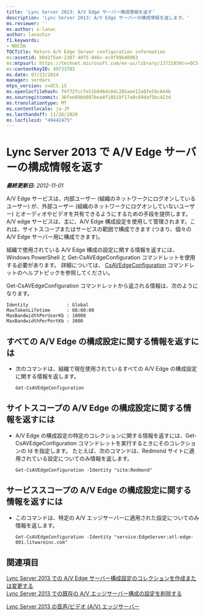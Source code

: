 ```yaml
---
title: 'Lync Server 2013: A/V Edge サーバー構成情報を返す'
description: 'Lync Server 2013: A/V Edge サーバーの構成情報を返します。'
ms.reviewer: ''
ms.author: v-lanac
author: lanachin
f1.keywords:
- NOCSH
TOCTitle: Return A/V Edge Server configuration information
ms:assetid: b041f5a4-2387-4075-846c-ec4f99640903
ms:mtpsurl: https://technet.microsoft.com/en-us/library/JJ721850(v=OCS.15)
ms:contentKeyID: 49733783
ms.date: 07/23/2014
manager: serdars
mtps_version: v=OCS.15
ms.openlocfilehash: f4f72fccfe51b946dc0dc285aee12a07e59c844b
ms.sourcegitcommit: 36fee89bb887bea4f18b19f17a8c69daf5bc423d
ms.translationtype: MT
ms.contentlocale: ja-JP
ms.lasthandoff: 11/26/2020
ms.locfileid: "49442475"
---
```

# <a name="return-av-edge-server-configuration-information-in-lync-server-2013"></a>Lync Server 2013 で A/V Edge サーバーの構成情報を返す

<div data-xmlns="http://www.w3.org/1999/xhtml">

<div class="topic" data-xmlns="http://www.w3.org/1999/xhtml" data-msxsl="urn:schemas-microsoft-com:xslt" data-cs="https://msdn.microsoft.com/">

<div data-asp="https://msdn2.microsoft.com/asp">



</div>

<div id="mainSection">

<div id="mainBody">

<span> </span>

_**最終更新日:** 2012-11-01_

A/V Edge サービスは、内部ユーザー (組織のネットワークにログオンしているユーザー) が、外部ユーザー (組織のネットワークにログオンしていないユーザー) とオーディオやビデオを共有できるようにするための手段を提供します。 A/V edge サービスは、主に、A/V Edge 構成設定を使用して管理されます。これは、サイトスコープまたはサービスの範囲で構成できます (つまり、個々の A/V Edge サーバー用に構成できます)。

組織で使用されている A/V Edge 構成の設定に関する情報を返すには、Windows PowerShell と Get-CsAVEdgeConfiguration コマンドレットを使用する必要があります。 詳細については、 [CsAVEdgeConfiguration](https://docs.microsoft.com/powershell/module/skype/Get-CsAVEdgeConfiguration) コマンドレットのヘルプトピックを参照してください。

Get-CsAVEdgeConfiguration コマンドレットから返される情報は、次のようになります。

    Identity              : Global
    MaxTokenLifetime      : 08:00:00
    MaxBandwidthPerUserKb : 10000
    MaxBandwidthPerPortKb : 3000

<div>

## <a name="to-return-information-for-all-your-av-edge-configuration-settings"></a>すべての A/V Edge の構成設定に関する情報を返すには

  - 次のコマンドは、組織で現在使用されているすべての A/V Edge の構成設定に関する情報を返します。
    
        Get-CsAVEdgeConfiguration

</div>

<div>

## <a name="to-return-information-for-site-scoped-av-edge-configuration-settings"></a>サイトスコープの A/V Edge の構成設定に関する情報を返すには

  - A/V Edge の構成設定の特定のコレクションに関する情報を返すには、Get-CsAVEdgeConfiguration コマンドレットを実行するときにそのコレクションの Id を指定します。 たとえば、次のコマンドは、Redmond サイトに適用されている設定についてのみ情報を返します。
    
        Get-CsAVEdgeConfiguration -Identity "site:Redmond"

</div>

<div>

## <a name="to-return-information-for-service-scoped-av-edge-configuration-settings"></a>サービススコープの A/V Edge の構成設定に関する情報を返すには

  - このコマンドは、特定の A/V エッジサーバーに適用された設定についてのみ情報を返します。
    
        Get-CsAVEdgeConfiguration -Identity "service:EdgeServer:atl-edge-001.litwareinc.com"

</div>

<div>

## <a name="see-also"></a>関連項目


[Lync Server 2013 での A/V Edge サーバー構成設定のコレクションを作成または変更する](lync-server-2013-create-or-modify-a-collection-of-a-v-edge-server-configuration-settings.md)  
[Lync Server 2013 での既存の A/V エッジサーバー構成の設定を削除する](lync-server-2013-delete-an-existing-collection-of-a-v-edge-server-configuration-settings.md)  


[Lync Server 2013 の音声/ビデオ (A/V) エッジサーバー](lync-server-2013-audio-video-a-v-edge-servers.md)  
  

</div>

</div>

<span> </span>

</div>

</div>

</div>

